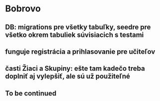 # Bobrovo

## DB: migrations pre všetky tabuľky, seedre pre všetko okrem tabuliek súvisiacich s testami

## funguje registrácia a prihlasovanie pre učiteľov

## časti Žiaci a Skupiny: ešte tam kadečo treba doplniť aj vylepšiť, ale sú už použiteľné

## To be continued
